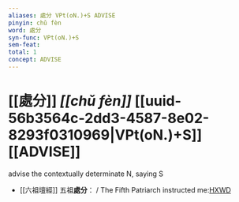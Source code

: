 ```yaml
---
aliases: 處分 VPt(oN.)+S ADVISE
pinyin: chǔ fèn
word: 處分
syn-func: VPt(oN.)+S
sem-feat: 
total: 1
concept: ADVISE 
---
```

# [[處分]] *[[chǔ fèn]]*  [[uuid-56b3564c-2dd3-4587-8e02-8293f0310969|VPt(oN.)+S]] [[ADVISE]]
advise the contextually determinate N, saying S
 - [[六祖壇經]] 五祖**處分**： / The Fifth Patriarch instructed me:[HXWD](https://hxwd.org/textview.html?location=KR6q0082_T_001-0338a.61)